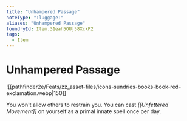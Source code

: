 ```yaml
---
title: "Unhampered Passage"
noteType: ":luggage:"
aliases: "Unhampered Passage"
foundryId: Item.31eah5OUj58XckP2
tags:
  - Item
---
```


# Unhampered Passage
![[pathfinder2e/Feats/zz_asset-files/icons-sundries-books-book-red-exclamation.webp|150]]

You won't allow others to restrain you. You can cast _[[Unfettered Movement]]_ on yourself as a primal innate spell once per day.
